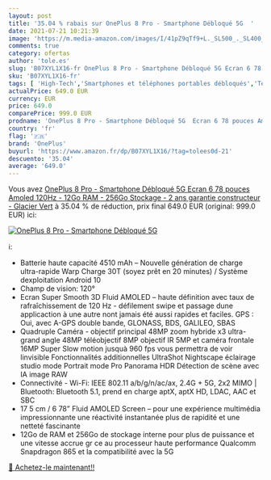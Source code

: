 ```yaml
---
layout: post
title: '35.04 % rabais sur OnePlus 8 Pro - Smartphone Débloqué 5G  '
date: 2021-07-21 10:21:39
image: 'https://m.media-amazon.com/images/I/41pZ9qTf9+L._SL500_._SL400_.jpg'
comments: true
category: ofertas
author: 'tole.es'
slug: 'B07XYL1X16-fr OnePlus 8 Pro - Smartphone Débloqué 5G Ecran 6 78 pouces...'
sku: 'B07XYL1X16-fr'
tags: [ 'High-Tech','Smartphones et téléphones portables débloqués','Téléphones portables et accessoires','oneplus', ]
actualPrice: 649.0 EUR
currency: EUR
price: 649.0
comparePrice: 999.0 EUR
prodname: 'OnePlus 8 Pro - Smartphone Débloqué 5G  Ecran 6 78 pouces Amoled 120Hz - 12Go RAM - 256Go Stockage  - 2 ans garantie constructeur - Glacier Vert'
country: 'fr'
flag: '🇫🇷'
brand: 'OnePlus'
buyurl: 'https://www.amazon.fr/dp/B07XYL1X16/?tag=tolees0d-21'
descuento: '35.04'
average: '649.0'
---
```


Vous avez [OnePlus 8 Pro - Smartphone Débloqué 5G  Ecran 6 78 pouces Amoled 120Hz - 12Go RAM - 256Go Stockage  - 2 ans garantie constructeur - Glacier Vert](https://www.amazon.fr/dp/B07XYL1X16/?tag=tolees0d-21)  à  35.04 % de réduction, prix final  649.0 EUR (original: 999.0 EUR) ici:

[![OnePlus 8 Pro - Smartphone Débloqué 5G  ](https://m.media-amazon.com/images/I/41pZ9qTf9+L._SL500_._SL400_.jpg)](https://www.amazon.fr/dp/B07XYL1X16/?tag=tolees0d-21)

ℹ️:

- Batterie haute capacité 4510 mAh – Nouvelle génération de charge ultra-rapide Warp Charge 30T (soyez prêt en 20 minutes) / Système dexploitation Android 10
- Champ de vision: 120°
- Ecran Super Smooth 3D Fluid AMOLED – haute définition avec taux de rafraîchissement de 120 Hz - défilement swipe et passage dune applicaction à une autre nont jamais été aussi rapides et faciles. GPS : Oui, avec A-GPS double bande, GLONASS, BDS, GALILEO, SBAS
- Quadruple Caméra - objectif principal 48MP zoom hybride x3 ultra-grand angle 48MP téléobjectif 8MP objectif IR 5MP et caméra frontale 16MP Super Slow motion jusquà 960 fps vous permettra de voir linvisible Fonctionnalités additionnelles UltraShot Nightscape éclairage studio mode Portrait mode Pro Panorama HDR Détection de scène avec IA image RAW
- Connectivité - Wi-Fi: IEEE 802.11 a/b/g/n/ac/ax, 2.4G + 5G, 2x2 MIMO | Bluetooth: Bluetooth 5.1, prend en charge aptX, aptX HD, LDAC, AAC et SBC
- 17 5 cm / 6 78” Fluid AMOLED Screen – pour une expérience multimédia impressionnante une réactivité instantanée plus de rapidité et une netteté fascinante
- 12Go de RAM et 256Go de stockage interne pour plus de puissance et une vitesse accrue gr ce au processeur haute performance Qualcomm Snapdragon 865 et la compatibilité avec la 5G

[🛒 Achetez-le maintenant!!](https://www.amazon.fr/dp/B07XYL1X16/?tag=tolees0d-21)
